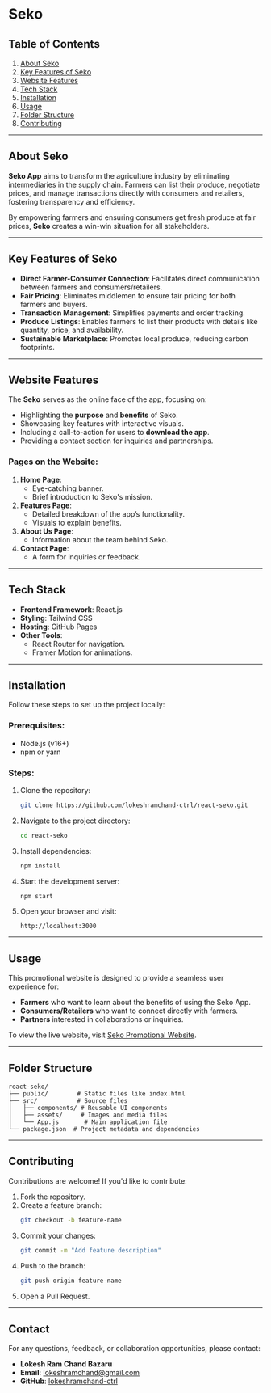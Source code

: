 # Seko 

## Table of Contents

1. [About Seko](#about-seko)
2. [Key Features of Seko](#key-features-of-seko)
3. [Website Features](#website-features)
4. [Tech Stack](#tech-stack)
5. [Installation](#installation)
6. [Usage](#usage)
7. [Folder Structure](#folder-structure)
8. [Contributing](#contributing)
---

## About Seko

**Seko App** aims to transform the agriculture industry by eliminating intermediaries in the supply chain. Farmers can list their produce, negotiate prices, and manage transactions directly with consumers and retailers, fostering transparency and efficiency.

By empowering farmers and ensuring consumers get fresh produce at fair prices, **Seko** creates a win-win situation for all stakeholders.

---

## Key Features of Seko

- **Direct Farmer-Consumer Connection**: Facilitates direct communication between farmers and consumers/retailers.
- **Fair Pricing**: Eliminates middlemen to ensure fair pricing for both farmers and buyers.
- **Transaction Management**: Simplifies payments and order tracking.
- **Produce Listings**: Enables farmers to list their products with details like quantity, price, and availability.
- **Sustainable Marketplace**: Promotes local produce, reducing carbon footprints.

---

## Website Features

The **Seko** serves as the online face of the app, focusing on:

- Highlighting the **purpose** and **benefits** of Seko.
- Showcasing key features with interactive visuals.
- Including a call-to-action for users to **download the app**.
- Providing a contact section for inquiries and partnerships.

### Pages on the Website:

1. **Home Page**:
   - Eye-catching banner.
   - Brief introduction to Seko's mission.
2. **Features Page**:
   - Detailed breakdown of the app’s functionality.
   - Visuals to explain benefits.
3. **About Us Page**:
   - Information about the team behind Seko.
4. **Contact Page**:
   - A form for inquiries or feedback.

---

## Tech Stack

- **Frontend Framework**: React.js
- **Styling**: Tailwind CSS
- **Hosting**: GitHub Pages
- **Other Tools**:
  - React Router for navigation.
  - Framer Motion for animations.

---

## Installation

Follow these steps to set up the project locally:

### Prerequisites:
- Node.js (v16+)
- npm or yarn

### Steps:

1. Clone the repository:
   ```bash
   git clone https://github.com/lokeshramchand-ctrl/react-seko.git
   ```

2. Navigate to the project directory:
   ```bash
   cd react-seko
   ```

3. Install dependencies:
   ```bash
   npm install
   ```

4. Start the development server:
   ```bash
   npm start
   ```

5. Open your browser and visit:
   ```
   http://localhost:3000
   ```

---

## Usage

This promotional website is designed to provide a seamless user experience for:

- **Farmers** who want to learn about the benefits of using the Seko App.
- **Consumers/Retailers** who want to connect directly with farmers.
- **Partners** interested in collaborations or inquiries.

To view the live website, visit [Seko Promotional Website](https://lokeshramchand-ctrl.github.io/react-seko/).

---

## Folder Structure

```plaintext
react-seko/
├── public/        # Static files like index.html
├── src/           # Source files
│   ├── components/ # Reusable UI components
│   ├── assets/     # Images and media files
│   └── App.js       # Main application file
└── package.json  # Project metadata and dependencies
```

---

## Contributing

Contributions are welcome! If you'd like to contribute:

1. Fork the repository.
2. Create a feature branch:
   ```bash
   git checkout -b feature-name
   ```
3. Commit your changes:
   ```bash
   git commit -m "Add feature description"
   ```
4. Push to the branch:
   ```bash
   git push origin feature-name
   ```
5. Open a Pull Request.

---



## Contact

For any questions, feedback, or collaboration opportunities, please contact:

- **Lokesh Ram Chand Bazaru**
- **Email**: [lokeshramchand@gmail.com](lokeshramchand@gmail.com)
- **GitHub**: [lokeshramchand-ctrl](https://github.com/lokeshramchand-ctrl)



